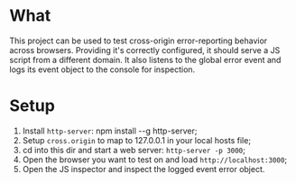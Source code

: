 # What

This project can be used to test cross-origin error-reporting behavior across browsers. Providing it's correctly configured, it should serve a JS script from a different domain. It also listens to the global error event and logs its event object to the console for inspection.

# Setup

1. Install `http-server`: npm install --g http-server;
1. Setup `cross.origin` to map to 127.0.0.1 in your local hosts file;
1. cd into this dir and start a web server: `http-server -p 3000`;
1. Open the browser you want to test on and load `http://localhost:3000`;
1. Open the JS inspector and inspect the logged event error object.
